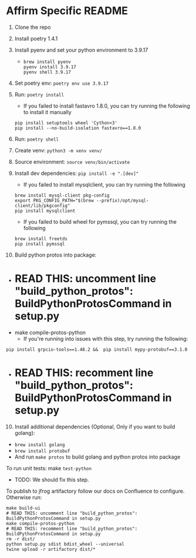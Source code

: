 # Affirm Specific README

1. Clone the repo
2. Install poetry 1.4.1
3. Install pyenv and set your python environment to 3.9.17
   - ```commandline
     brew install pyenv
     pyenv install 3.9.17
     pyenv shell 3.9.17
     ```
4. Set poetry env: `poetry env use 3.9.17`
5. Run: `poetry install`
   - If you failed to install fastavro 1.8.0, you can try running the following to install it manually
   ```commandline
   pip install setuptools wheel 'Cython<3'
   pip install --no-build-isolation fastavro==1.8.0
   ```

6. Run: `poetry shell`
7. Create venv: `python3 -m venv venv/`
8. Source environment: `source venv/bin/activate`
9. Install dev dependencies: `pip install -e ".[dev]"`
    - If you failed to install mysqlclient, you can try running the following
    ```
   brew install mysql-client pkg-config
   export PKG_CONFIG_PATH="$(brew --prefix)/opt/mysql-client/lib/pkgconfig"
   pip install mysqlclient
    ```
   - If you failed to build wheel for pymssql, you can try running the following
   ```
   brew install freetds
   pip install pymssql
   ```
10. Build python protos into package:
  - # READ THIS: uncomment line "build_python_protos": BuildPythonProtosCommand in setup.py
  - make compile-protos-python
    - If you're running into issues with this step, try running the following:
```
pip install grpcio-tools==1.48.2 &&  pip install mypy-protobuf==3.1.0
```
  - # READ THIS: recomment line "build_python_protos": BuildPythonProtosCommand in setup.py
10. Install additional dependencies (Optional, Only if you want to build golang):
  - `brew install golang`
  - `brew install protobuf`
  - And run `make protos` to build golang and python protos into package

To run unit tests: make `test-python`
  - TODO: We should fix this step.

To publish to jfrog artifactory follow our docs on Confluence to configure. Otherwise run:
```
make build-ui
# READ THIS: uncomment line "build_python_protos": BuildPythonProtosCommand in setup.py
make compile-protos-python
# READ THIS: recomment line "build_python_protos": BuildPythonProtosCommand in setup.py
rm -r dist/
python setup.py sdist bdist_wheel --universal
twine upload -r artifactory dist/*
```

